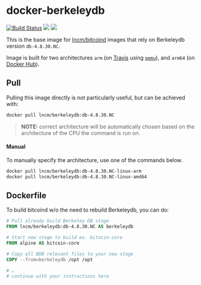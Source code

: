 # docker-berkeleydb

[![Build Status](https://travis-ci.com/lncm/docker-berkeleydb.svg?branch=db-4.8.30.NC)](https://travis-ci.com/lncm/docker-berkeleydb) ![](https://img.shields.io/microbadger/image-size/lncm/berkeleydb/db-4.8.30.NC.svg?style=flat) ![](https://img.shields.io/docker/pulls/lncm/berkeleydb.svg?style=flat)

This is the base image for [lncm/bitcoind] images that rely on Berkeleydb version `db-4.8.30.NC`.

Image is built for two architectures `arm` (on [Travis] using [`qemu`]), and `arm64` (on [Docker Hub]).

[lncm/bitcoind]: https://github.com/lncm/docker-bitcoind/
[Travis]: https://travis-ci.com/lncm/docker-berkeleydb/builds/100074314
[`qemu`]: https://github.com/multiarch/qemu-user-static
[Docker Hub]: https://cloud.docker.com/u/lncm/repository/registry-1.docker.io/lncm/berkeleydb/builds/0060d943-df7f-45a4-9171-363df4e9f616

## Pull

Pulling this image directly is not particularly useful, but can be achieved with:

```bash
docker pull lncm/berkeleydb:db-4.8.30.NC
```

> **NOTE:** correct architecture will be automatically chosen based on the architecture of the CPU the command is run on.

#### Manual

To manually specify the architecture, use one of the commands below.

```bash
docker pull lncm/berkeleydb:db-4.8.30.NC-linux-arm
docker pull lncm/berkeleydb:db-4.8.30.NC-linux-amd64
```

## Dockerfile

To build bitcoind w/o the need to rebuild Berkeleydb, you can do:

```dockerfile
# Pull already build Berkeley DB stage
FROM lncm/berkeleydb:db-4.8.30.NC AS berkeleydb

# Start new stage to build ex. bitocin-core
FROM alpine AS bitcoin-core

# Copy all BDB relevant files to your new stage 
COPY --from=berkeleydb /opt /opt

# …
# continue with your instructions here 
```

